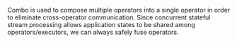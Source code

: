 Combo is used to compose multiple operators into a single operator in order to eliminate cross-operator communication.
Since concurrent stateful stream processing allows application states to be shared among operators/executors, we can always safely fuse operators.